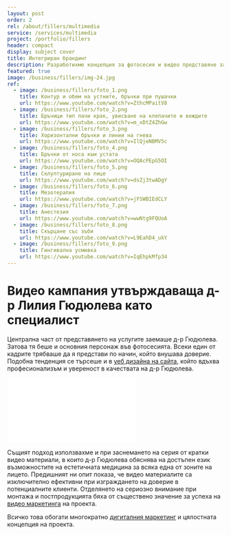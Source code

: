 ```yaml
---
layout: post
order: 2
rel: /about/fillers/multimedia
service: /services/multimedia
project: /portfolio/fillers
header: compact
display: subject cover
title: Интегриран брандинг
description: Разработихме концепция за фотосесия и видео представяне заснети в унисон с визията на сайта.
featured: true
image: /business/fillers/img-24.jpg 
ref:
  - image: /business/fillers/foto_1.png
    title: Контур и обем на устните, бръчки при пушачки
    url: https://www.youtube.com/watch?v=ZthcMPaitV8
  - image: /business/fillers/foto_2.png
    title: Бръчици тип пачи крак, увисване на клепачите и веждите
    url: https://www.youtube.com/watch?v=m_xDtZ4ZhGw
  - image: /business/fillers/foto_3.png
    title: Хоризонтални бръчки и линии на гнева
    url: https://www.youtube.com/watch?v=IlQjeNBMV5c
  - image: /business/fillers/foto_4.png
    title: Бръчки от носа към устата
    url: https://www.youtube.com/watch?v=OQAcPEpG5OI
  - image: /business/fillers/foto_5.png
    title: Склуптуриране на лице
    url: https://www.youtube.com/watch?v=dsZj3twADgY
  - image: /business/fillers/foto_6.png
    title: Мезотерапия
    url: https://www.youtube.com/watch?v=jFSWBIEdCLY
  - image: /business/fillers/foto_7.png
    title: Анестезия
    url: https://www.youtube.com/watch?v=wwNtg9FQUoA
  - image: /business/fillers/foto_8.png
    title: Скърцане със зъби
    url: https://www.youtube.com/watch?v=L9EahD4_ukY
  - image: /business/fillers/foto_9.png
    title: Гингивална усмивка
    url: https://www.youtube.com/watch?v=IqEhpkMfp34
---
```

# Видео кампания утвърждаваща д-р Лилия Гюдюлева като специалист
Централна част от представянето на услугите заемаше д-р Гюдюлева. Затова тя беше и основния персонаж във фотосесията. Всеки един от кадрите трябваше да я представи по начин, който внушава доверие. Подобна тенденция се търсеше и в [уеб дизайна на сайта](./../../маркетинг/уеб-дизайн.html), който вдъхвa професионализъм и увереност в качествата на д-р Гюдюлева.

<iframe  data-aspect="0.5625" src="//www.youtube.com/embed/abfPNlgctEk?rel=0" frameborder="0" allowfullscreen></iframe>

Същият подход използвахме и при заснемането на серия от кратки видео материали, в които д-р Гюдюлева обяснява на достъпен език възможностите на естетичната медицина за всяка една от зоните на лицето. Предишният ни опит показа, че видео материалите са изключително ефективни при изграждането на доверие в потенциалните клиенти. Отделянето на сериозно внимание при монтажа и постпродукцията бяха от съществено значение за успеха на [видео маркетинга](./../../маркетинг/мултимедия.html) на проекта. 

Всичко това обогати многократно [дигиталния маркетинг](./../../маркетинг/дигитална-маркетинг-стратегия.html) и цялостната концепция на проекта.